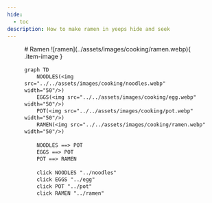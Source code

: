 ```yaml
---
hide:
  - toc
description: How to make ramen in yeeps hide and seek
---
```

<figure markdown="1">
# Ramen
![ramen](../assets/images/cooking/ramen.webp){ .item-image }

```mermaid
graph TD
    NOODLES(<img src="../../assets/images/cooking/noodles.webp" width="50"/>)
    EGGS(<img src="../../assets/images/cooking/egg.webp" width="50"/>)
    POT(<img src="../../assets/images/cooking/pot.webp" width="50"/>)
    RAMEN(<img src="../../assets/images/cooking/ramen.webp" width="50"/>)

    NOODLES ==> POT
    EGGS ==> POT
    POT ==> RAMEN

    click NOODLES "../noodles"
    click EGGS "../egg"
    click POT "../pot"
    click RAMEN "../ramen"
```

</figure>
